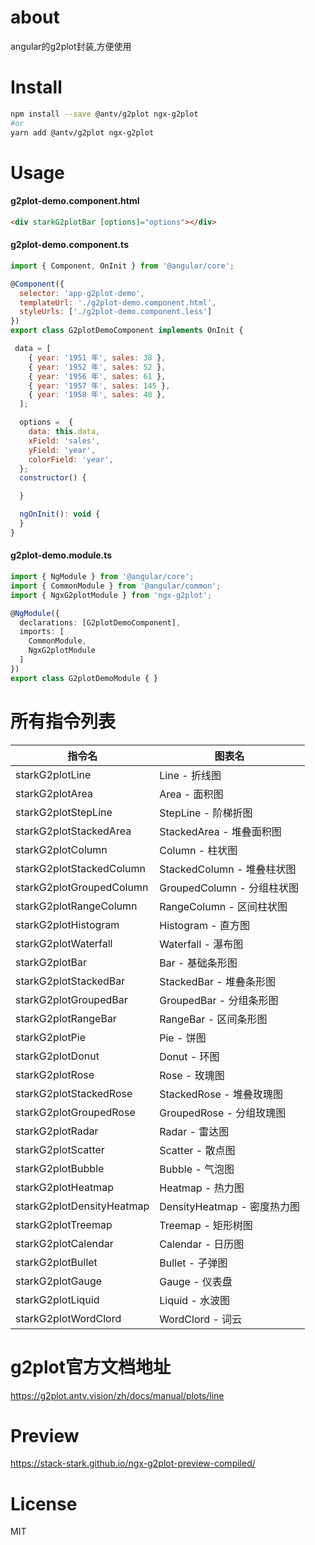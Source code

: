 # about
angular的g2plot封装,方便使用

# Install

``` bash
npm install --save @antv/g2plot ngx-g2plot
#or
yarn add @antv/g2plot ngx-g2plot
```

# Usage

#### g2plot-demo.component.html
``` html
<div starkG2plotBar [options]="options"></div>
```

#### g2plot-demo.component.ts
``` js
import { Component, OnInit } from '@angular/core';

@Component({
  selector: 'app-g2plot-demo',
  templateUrl: './g2plot-demo.component.html',
  styleUrls: ['./g2plot-demo.component.less']
})
export class G2plotDemoComponent implements OnInit {

 data = [
    { year: '1951 年', sales: 38 },
    { year: '1952 年', sales: 52 },
    { year: '1956 年', sales: 61 },
    { year: '1957 年', sales: 145 },
    { year: '1958 年', sales: 48 },
  ];

  options =  {
    data: this.data,
    xField: 'sales',
    yField: 'year',
    colorField: 'year',
  };
  constructor() {

  }

  ngOnInit(): void {
  }
}

```
#### g2plot-demo.module.ts
``` ts
import { NgModule } from '@angular/core';
import { CommonModule } from '@angular/common';
import { NgxG2plotModule } from 'ngx-g2plot';

@NgModule({
  declarations: [G2plotDemoComponent],
  imports: [
    CommonModule,
    NgxG2plotModule
  ]
})
export class G2plotDemoModule { }
```

# 所有指令列表

指令名 | 图表名
-|-
starkG2plotLine | Line - 折线图
starkG2plotArea | Area - 面积图
starkG2plotStepLine | StepLine - 阶梯折图
starkG2plotStackedArea | StackedArea - 堆叠面积图
starkG2plotColumn | Column - 柱状图
starkG2plotStackedColumn | StackedColumn - 堆叠柱状图
starkG2plotGroupedColumn | GroupedColumn - 分组柱状图
starkG2plotRangeColumn | RangeColumn - 区间柱状图
starkG2plotHistogram | Histogram - 直方图
starkG2plotWaterfall | Waterfall - 瀑布图
starkG2plotBar | Bar - 基础条形图
starkG2plotStackedBar | StackedBar - 堆叠条形图
starkG2plotGroupedBar | GroupedBar - 分组条形图
starkG2plotRangeBar | RangeBar - 区间条形图
starkG2plotPie | Pie - 饼图
starkG2plotDonut | Donut - 环图
starkG2plotRose | Rose - 玫瑰图
starkG2plotStackedRose | StackedRose - 堆叠玫瑰图
starkG2plotGroupedRose | GroupedRose - 分组玫瑰图
starkG2plotRadar | Radar - 雷达图
starkG2plotScatter | Scatter - 散点图
starkG2plotBubble | Bubble - 气泡图
starkG2plotHeatmap | Heatmap - 热力图
starkG2plotDensityHeatmap | DensityHeatmap - 密度热力图
starkG2plotTreemap | Treemap - 矩形树图
starkG2plotCalendar | Calendar - 日历图
starkG2plotBullet | Bullet - 子弹图
starkG2plotGauge | Gauge - 仪表盘
starkG2plotLiquid | Liquid - 水波图
starkG2plotWordClord | WordClord - 词云

# g2plot官方文档地址
https://g2plot.antv.vision/zh/docs/manual/plots/line


# Preview
https://stack-stark.github.io/ngx-g2plot-preview-compiled/

# License
MIT
